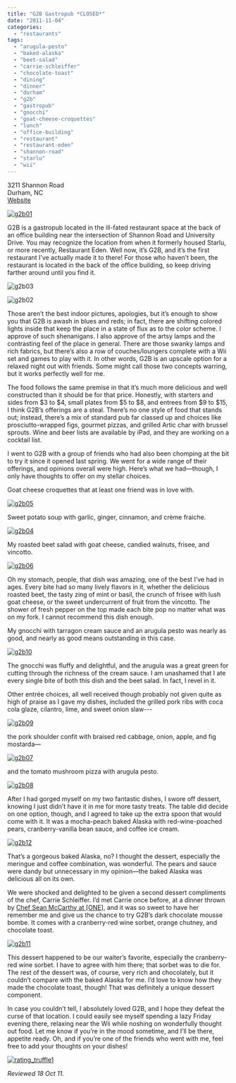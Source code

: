 ```yaml
---
title: "G2B Gastropub *CLOSED*"
date: "2011-11-04"
categories: 
  - "restaurants"
tags: 
  - "arugula-pesto"
  - "baked-alaska"
  - "beet-salad"
  - "carrie-schleiffer"
  - "chocolate-toast"
  - "dining"
  - "dinner"
  - "durham"
  - "g2b"
  - "gastropub"
  - "gnocchi"
  - "goat-cheese-croquettes"
  - "lunch"
  - "office-building"
  - "restaurant"
  - "restaurant-eden"
  - "shannon-road"
  - "starlu"
  - "wii"
---
```


3211 Shannon Road\
Durham, NC\
[Website](http://g2b-restaurant.com/default.aspx "Website")

[![](http://s3.amazonaws.com/thegourmez-wpmedia/2011/10/g2b01.jpg "g2b01")](http://www.thegourmez.com/2011/11/g2b-gastropub/g2b01/)

G2B is a gastropub located in the ill-fated restaurant space at the back of an office building near the intersection of Shannon Road and University Drive. You may recognize the location from when it formerly housed Starlu, or more recently, Restaurant Eden. Well now, it’s G2B, and it’s the first restaurant I’ve actually made it to there! For those who haven’t been, the restaurant is located in the back of the office building, so keep driving farther around until you find it.

![](http://s3.amazonaws.com/thegourmez-wpmedia/2011/10/g2b03.jpg "g2b03")

![](http://s3.amazonaws.com/thegourmez-wpmedia/2011/10/g2b02.jpg "g2b02")

Those aren’t the best indoor pictures, apologies, but it’s enough to show you that G2B is awash in blues and reds; in fact, there are shifting colored lights inside that keep the place in a state of flux as to the color scheme. I approve of such shenanigans. I also approve of the artsy lamps and the contrasting feel of the place in general. There are those swanky lamps and rich fabrics, but there’s also a row of couches/loungers complete with a Wii set and games to play with it. In other words, G2B is an upscale option for a relaxed night out with friends. Some might call those two concepts warring, but it works perfectly well for me.

The food follows the same premise in that it’s much more delicious and well constructed than it should be for that price. Honestly, with starters and sides from $3 to $4, small plates from $5 to $8, and entrees from $9 to $15, I think G2B’s offerings are a steal. There’s no one style of food that stands out; instead, there’s a mix of standard pub far classed up and choices like prosciutto-wrapped figs, gourmet pizzas, and grilled Artic char with brussel sprouts. Wine and beer lists are available by iPad, and they are working on a cocktail list.

I went to G2B with a group of friends who had also been chomping at the bit to try it since it opened last spring. We went for a wide range of their offerings, and opinions overall were high. Here’s what we had—though, I only have thoughts to offer on my stellar choices.

Goat cheese croquettes that at least one friend was in love with.

[![](http://s3.amazonaws.com/thegourmez-wpmedia/2011/10/g2b05.jpg "g2b05")](http://www.thegourmez.com/2011/11/g2b-gastropub/g2b01/)

Sweet potato soup with garlic, ginger, cinnamon, and crème fraiche.

[![](http://s3.amazonaws.com/thegourmez-wpmedia/2011/10/g2b04.jpg "g2b04")](http://www.thegourmez.com/2011/11/g2b-gastropub/g2b01/)

My roasted beet salad with goat cheese, candied walnuts, frisee, and vincotto.

[![](http://s3.amazonaws.com/thegourmez-wpmedia/2011/10/g2b06.jpg "g2b06")](http://www.thegourmez.com/2011/11/g2b-gastropub/g2b01/)

Oh my stomach, people, that dish was amazing, one of the best I’ve had in ages. Every bite had so many lively flavors in it, whether the delicious roasted beet, the tasty zing of mint or basil, the crunch of frisee with lush goat cheese, or the sweet undercurrent of fruit from the vincotto. The shower of fresh pepper on the top made each bite pop no matter what was on my fork. I cannot recommend this dish enough.

My gnocchi with tarragon cream sauce and an arugula pesto was nearly as good, and nearly as good means outstanding in this case.

[![](http://s3.amazonaws.com/thegourmez-wpmedia/2011/10/g2b10.jpg "g2b10")](http://www.thegourmez.com/2011/11/g2b-gastropub/g2b01/)

The gnocchi was fluffy and delightful, and the arugula was a great green for cutting through the richness of the cream sauce. I am unashamed that I ate every single bite of both this dish and the beet salad. In fact, I revel in it.

Other entrée choices, all well received though probably not given quite as high of praise as I gave my dishes, included the grilled pork ribs with coca cola glaze, cilantro, lime, and sweet onion slaw---

[![](http://s3.amazonaws.com/thegourmez-wpmedia/2011/10/g2b09.jpg "g2b09")](http://www.thegourmez.com/2011/11/g2b-gastropub/g2b01/)

the pork shoulder confit with braised red cabbage, onion, apple, and fig mostarda—

[![](http://s3.amazonaws.com/thegourmez-wpmedia/2011/10/g2b07.jpg "g2b07")](http://www.thegourmez.com/2011/11/g2b-gastropub/g2b01/)

and the tomato mushroom pizza with arugula pesto.

[![](http://s3.amazonaws.com/thegourmez-wpmedia/2011/10/g2b08.jpg "g2b08")](http://www.thegourmez.com/2011/11/g2b-gastropub/g2b01/)

After I had gorged myself on my two fantastic dishes, I swore off dessert, knowing I just didn’t have it in me for more tasty treats. The table did decide on one option, though, and I agreed to take up the extra spoon that would come with it. It was a mocha-peach baked Alaska with red-wine-poached pears, cranberry-vanilla bean sauce, and coffee ice cream.

[![](http://s3.amazonaws.com/thegourmez-wpmedia/2011/10/g2b12.jpg "g2b12")](http://www.thegourmez.com/2011/11/g2b-gastropub/g2b01/)

That’s a gorgeous baked Alaska, no? I thought the dessert, especially the meringue and coffee combination, was wonderful. The pears and sauce were dandy but unnecessary in my opinion—the baked Alaska was delicious all on its own.

We were shocked and delighted to be given a second dessert compliments of the chef, Carrie Schleiffer. I’d met Carrie once before, at a dinner thrown by [Chef Sean McCarthy at \[ONE\],](http://www.thegourmez.com/2011/07/a-taste-of-tabla-at-one-restaurant/) and it was so sweet to have her remember me and give us the chance to try G2B’s dark chocolate mousse bombe. It comes with a cranberry-red wine sorbet, orange chutney, and chocolate toast.

[![](http://s3.amazonaws.com/thegourmez-wpmedia/2011/10/g2b11.jpg "g2b11")](http://www.thegourmez.com/2011/11/g2b-gastropub/g2b01/)

This dessert happened to be our waiter’s favorite, especially the cranberry-red wine sorbet. I have to agree with him there; that sorbet was to die for. The rest of the dessert was, of course, very rich and chocolately, but it couldn’t compare with the baked Alaska for me. I’d love to know how they made the chocolate toast, though! That was definitely a unique dessert component.

In case you couldn’t tell, I absolutely loved G2B, and I hope they defeat the curse of that location. I could easily see myself spending a lazy Friday evening there, relaxing near the Wii while noshing on wonderfully thought out food. Let me know if you’re in the mood sometime, and I’ll be there, appetite ready. Oh, and if you’re one of the friends who went with me, feel free to add your thoughts on your dishes!

[![](http://s3.amazonaws.com/thegourmez-wpmedia/2009/02/rating_truffle1.gif "rating_truffle1")](http://s3.amazonaws.com/thegourmez-wpmedia/2009/02/rating_truffle1.gif)

_Reviewed 18 Oct 11._
